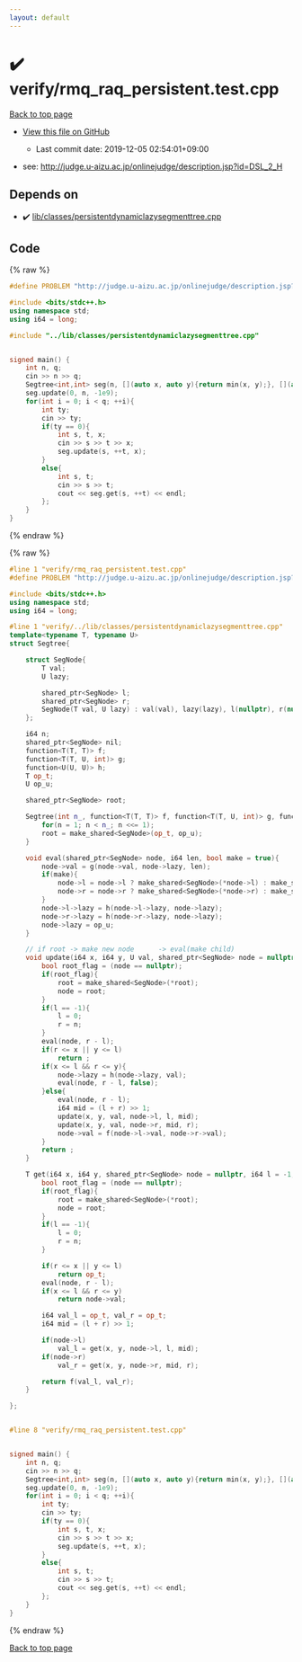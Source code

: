 ```yaml
---
layout: default
---
```


<!-- mathjax config similar to math.stackexchange -->
<script type="text/javascript" async
  src="https://cdnjs.cloudflare.com/ajax/libs/mathjax/2.7.5/MathJax.js?config=TeX-MML-AM_CHTML">
</script>
<script type="text/x-mathjax-config">
  MathJax.Hub.Config({
    TeX: { equationNumbers: { autoNumber: "AMS" }},
    tex2jax: {
      inlineMath: [ ['$','$'] ],
      processEscapes: true
    },
    "HTML-CSS": { matchFontHeight: false },
    displayAlign: "left",
    displayIndent: "2em"
  });
</script>

<script type="text/javascript" src="https://cdnjs.cloudflare.com/ajax/libs/jquery/3.4.1/jquery.min.js"></script>
<script src="https://cdn.jsdelivr.net/npm/jquery-balloon-js@1.1.2/jquery.balloon.min.js" integrity="sha256-ZEYs9VrgAeNuPvs15E39OsyOJaIkXEEt10fzxJ20+2I=" crossorigin="anonymous"></script>
<script type="text/javascript" src="../../assets/js/copy-button.js"></script>
<link rel="stylesheet" href="../../assets/css/copy-button.css" />


# :heavy_check_mark: verify/rmq_raq_persistent.test.cpp

<a href="../../index.html">Back to top page</a>

* <a href="{{ site.github.repository_url }}/blob/master/verify/rmq_raq_persistent.test.cpp">View this file on GitHub</a>
    - Last commit date: 2019-12-05 02:54:01+09:00


* see: <a href="http://judge.u-aizu.ac.jp/onlinejudge/description.jsp?id=DSL_2_H">http://judge.u-aizu.ac.jp/onlinejudge/description.jsp?id=DSL_2_H</a>


## Depends on

* :heavy_check_mark: <a href="../../library/lib/classes/persistentdynamiclazysegmenttree.cpp.html">lib/classes/persistentdynamiclazysegmenttree.cpp</a>


## Code

<a id="unbundled"></a>
{% raw %}
```cpp
#define PROBLEM "http://judge.u-aizu.ac.jp/onlinejudge/description.jsp?id=DSL_2_H"

#include <bits/stdc++.h>
using namespace std;
using i64 = long;

#include "../lib/classes/persistentdynamiclazysegmenttree.cpp"


signed main() {
    int n, q;
    cin >> n >> q;
    Segtree<int,int> seg(n, [](auto x, auto y){return min(x, y);}, [](auto x, auto y, int){return x + y;}, [](auto x, auto y){return x + y;}, 1e9, 0);
    seg.update(0, n, -1e9);
    for(int i = 0; i < q; ++i){
        int ty;
        cin >> ty;
        if(ty == 0){
            int s, t, x;
            cin >> s >> t >> x;
            seg.update(s, ++t, x);
        }
        else{
            int s, t;
            cin >> s >> t;
            cout << seg.get(s, ++t) << endl;
        };
    }
}

```
{% endraw %}

<a id="bundled"></a>
{% raw %}
```cpp
#line 1 "verify/rmq_raq_persistent.test.cpp"
#define PROBLEM "http://judge.u-aizu.ac.jp/onlinejudge/description.jsp?id=DSL_2_H"

#include <bits/stdc++.h>
using namespace std;
using i64 = long;

#line 1 "verify/../lib/classes/persistentdynamiclazysegmenttree.cpp"
template<typename T, typename U>
struct Segtree{

    struct SegNode{
        T val;
        U lazy;

        shared_ptr<SegNode> l;
        shared_ptr<SegNode> r;
        SegNode(T val, U lazy) : val(val), lazy(lazy), l(nullptr), r(nullptr){}
    };

    i64 n;
    shared_ptr<SegNode> nil;
    function<T(T, T)> f;
    function<T(T, U, int)> g;
    function<U(U, U)> h;
    T op_t;
    U op_u;

    shared_ptr<SegNode> root;

    Segtree(int n_, function<T(T, T)> f, function<T(T, U, int)> g, function<U(U, U)> h, T op_t, U op_u) : f(f), g(g), h(h), op_t(op_t), op_u(op_u){
        for(n = 1; n < n_; n <<= 1);
        root = make_shared<SegNode>(op_t, op_u);
    }

    void eval(shared_ptr<SegNode> node, i64 len, bool make = true){
        node->val = g(node->val, node->lazy, len);
        if(make){
            node->l = node->l ? make_shared<SegNode>(*node->l) : make_shared<SegNode>(op_t, op_u);
            node->r = node->r ? make_shared<SegNode>(*node->r) : make_shared<SegNode>(op_t, op_u);
        }
        node->l->lazy = h(node->l->lazy, node->lazy);
        node->r->lazy = h(node->r->lazy, node->lazy);
        node->lazy = op_u;
    }

    // if root -> make new node      -> eval(make child)
    void update(i64 x, i64 y, U val, shared_ptr<SegNode> node = nullptr, i64 l = -1, i64 r = -1){
        bool root_flag = (node == nullptr);
        if(root_flag){
            root = make_shared<SegNode>(*root);
            node = root;
        }
        if(l == -1){
            l = 0;
            r = n;
        }
        eval(node, r - l);
        if(r <= x || y <= l)
            return ;
        if(x <= l && r <= y){
            node->lazy = h(node->lazy, val);
            eval(node, r - l, false);
        }else{
            eval(node, r - l);
            i64 mid = (l + r) >> 1;
            update(x, y, val, node->l, l, mid);
            update(x, y, val, node->r, mid, r);
            node->val = f(node->l->val, node->r->val);
        }
        return ;
    }

    T get(i64 x, i64 y, shared_ptr<SegNode> node = nullptr, i64 l = -1, i64 r = -1){
        bool root_flag = (node == nullptr);
        if(root_flag){
            root = make_shared<SegNode>(*root);
            node = root;
        }
        if(l == -1){
            l = 0;
            r = n;
        }

        if(r <= x || y <= l)
            return op_t;
        eval(node, r - l);
        if(x <= l && r <= y)
            return node->val;

        i64 val_l = op_t, val_r = op_t;
        i64 mid = (l + r) >> 1;

        if(node->l)
            val_l = get(x, y, node->l, l, mid);
        if(node->r)
            val_r = get(x, y, node->r, mid, r);

        return f(val_l, val_r);
    }

};


#line 8 "verify/rmq_raq_persistent.test.cpp"


signed main() {
    int n, q;
    cin >> n >> q;
    Segtree<int,int> seg(n, [](auto x, auto y){return min(x, y);}, [](auto x, auto y, int){return x + y;}, [](auto x, auto y){return x + y;}, 1e9, 0);
    seg.update(0, n, -1e9);
    for(int i = 0; i < q; ++i){
        int ty;
        cin >> ty;
        if(ty == 0){
            int s, t, x;
            cin >> s >> t >> x;
            seg.update(s, ++t, x);
        }
        else{
            int s, t;
            cin >> s >> t;
            cout << seg.get(s, ++t) << endl;
        };
    }
}

```
{% endraw %}

<a href="../../index.html">Back to top page</a>

